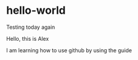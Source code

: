 # hello-world
Testing today again


Hello, this is Alex

I am learning how to use github by using the guide
